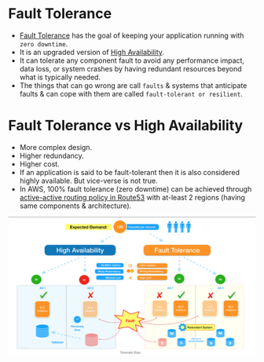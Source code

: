 # Fault Tolerance
- [Fault Tolerance](https://www.linkedin.com/pulse/high-availability-vs-fault-tolerance-jon-bonso/) has the goal of keeping your application running with `zero downtime`. 
- It is an upgraded version of [High Availability](HighAvailability.md).
- It can tolerate any component fault to avoid any performance impact, data loss, or system crashes by having redundant resources beyond what is typically needed.
- The things that can go wrong are call `faults` & systems that anticipate faults & can cope with them are called `fault-tolerant or resilient`.

# Fault Tolerance vs High Availability
- More complex design.
- Higher redundancy.
- Higher cost.
- If an application is said to be fault-tolerant then it is also considered highly available. But vice-verse is not true.
- In AWS, 100% fault tolerance (zero downtime) can be achieved through [active-active routing policy in Route53](../../../2_AWSComponents/1_NetworkingAndContentDelivery/AmazonRoute53.md#routing-policy) with at-least 2 regions (having same components & architecture).

![img.png](../assets/ha_vs_fault_tolerant.png)